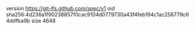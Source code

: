 version https://git-lfs.github.com/spec/v1
oid sha256:4d236a1f90238857f0cac9104d0779730a43f4feb194c1ac258779c64ddfba9b
size 4648

